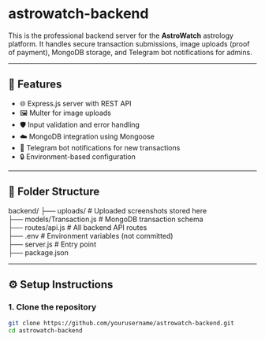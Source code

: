 # astrowatch-backend

This is the professional backend server for the **AstroWatch** astrology platform. It handles secure transaction submissions, image uploads (proof of payment), MongoDB storage, and Telegram bot notifications for admins.

---

## 🚀 Features

- 🌐 Express.js server with REST API
- 🖼️ Multer for image uploads
- 🛡️ Input validation and error handling
- ☁️ MongoDB integration using Mongoose
- 📲 Telegram bot notifications for new transactions
- 🔒 Environment-based configuration

---

## 📁 Folder Structure

backend/
├── uploads/                 # Uploaded screenshots stored here  
├── models/Transaction.js    # MongoDB transaction schema  
├── routes/api.js            # All backend API routes  
├── .env                     # Environment variables (not committed)  
├── server.js                # Entry point  
├── package.json  

---

## ⚙️ Setup Instructions

### 1. Clone the repository

```bash
git clone https://github.com/yourusername/astrowatch-backend.git
cd astrowatch-backend
